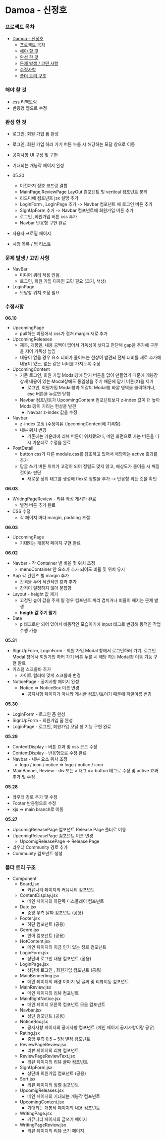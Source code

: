 # Damoa - 신정호

### 프로젝트 목차

- [Damoa - 신정호](#damoa---신정호)
  - [프로젝트 목차](#프로젝트-목차)
  - [해야 할 것](#해야-할-것)
  - [완성 한 것](#완성-한-것)
  - [문제 발생 / 고민 사항](#문제-발생--고민-사항)
  - [수정사항](#수정사항)
  - [폴더 트리 구조](#폴더-트리-구조)

### 해야 할 것

- css 리팩토링
- 반응형 웹으로 수정

### 완성 한 것

- 로그인, 회원 가입 폼 완성
- 로그인, 회원 가입 하러 가기 버튼 누를 시 해당하는 모달 창으로 이동
- 공지사항 UI 구성 및 구현
- 기대되는 개봉작 페이지 완성

- 05.30

  - 이전까지 정호 코드랑 결합
  - MainPage,ReviewPage LayOut 컴포넌트 및 vertical 컴포넌트 분리
  - 리드미에 컴포넌트 jsx 설명 추가
  - LoginForm , LoginPage 추가 -> Navbar 컴포넌트 에 로그인 버튼 추가
  - SignUpForm 추가 -> Navbar 컴포넌트에 회원가입 버튼 추가
  - 로그인 ,회원가입 버튼 css 추가
  - Navbar 반응형 구현 완료

- 사용자 프로필 페이지
- 시청 목록 / 찜 리스트

### 문제 발생 / 고민 사항

- NavBar
  - 미디어 쿼리 적용 안됨.
  - 로그인, 회원 가입 디자인 고민 필요 (크기, 색상)
- LoginPage
  - 모달창 위치 조정 필요

### 수정사항

**06.10**

- UpcomingPage
  - pull하는 과정에서 css가 겹쳐 margin 새로 추가
- UpcomingReleases
  - 제목, 개봉일, 내용 공백이 없어서 가독성이 낮다고 판단해 gap을 추가해 구분을 지어 가독성 높임
  - 내용이 없을 경우 요소 너비가 줄어드는 현상이 발견되 전체 너비를 새로 추가해 내용이 있든, 없든 같은 너비를 가지도록 수정
- UpcomingContent
  - 기존 로그인, 회원 가입 Modal창에 닫기 버튼을 없이 만들었기 때문에 개봉장 상세 내용이 있는 Modal창에도 통일성을 주기 때문에 닫기 버튼(X)을 제거
    - 로그인, 회원가입 Modal창과 똑같이 Modal창 바깥 영역을 클릭하거나, esc 버튼을 누르면 닫힘
  - Navbar 컴포넌트가 UpcomingContent 컴포넌트보다 z-index 값이 더 높아 Modal창이 가리는 현상을 발견
    - Navbar z-index 값을 수정
- Navbar
  - z-index 고정 (수정이유 UpcomingContent에 기록함)
  - 내부 위치 변경
    - 기존에는 가운데에 리뷰 버튼이 위치했으나, 메인 화면으로 가는 버튼을 다시 가운데로 수정을 완료
- PostDetail
  - button css가 다른 module.css를 참조하고 있어서 해당하는 active 효과를 추가
  - 답글 쓰기 버튼 위치가 고정이 되어 정렬도 맞지 않고, 해상도가 줄어들 시 깨질 것이라 판단
    - 새로운 상위 태그를 생성해 flex로 정렬을 추가 -> 반응형 되는 것을 확인

**06.03**

- WritingPageReview - 리뷰 작성 게시판 완료
  - 별점 버튼 추가 완료
- CSS 수정
  - 각 페이지 마다 margin, padding 조절

**06.03**

- UpcomingPage
  - 기대되는 개봉작 페이지 구현 완료

**06.02**

- Navbar - 각 Container 별 비율 및 위치 조정
  - menuContainer 안 요소가 추가 되어도 비율 및 위치 유지
- App 각 컨텐츠 별 margin 추가
  - 간격을 두어 직관적인 효과 추가
  - 간격이 일정하지 않아 분잡함
- Layout - height 값 제거
  - 고정된 높이 값을 주게 될 경우 컴포넌트 끼리 겹치거나 비율이 깨지는 문제 발생
  - **heigth 값 주기 말기**
- Date
  - p 태그로만 되어 있어서 비동적인 모습이기에 input 태그로 변경해 동적인 작업 수행 가능

**05.31**

- SignUpForm, LoginForm - 회원 가입 Modal 창에서 로그인하러 가기, 로그인 Modal 창에서 회원가입 하러 가기 버튼 누를 시 해당 하는 Modal창 이동 기능 구현 완료
- 커스텀 스크롤바 추가
  - 사이트 컬러에 맞게 스크롤바 변경
- NoticePage - 공지사항 페이지 완성
  - Notice => NoticeBox 이름 변경
    - 공지사항 페이지가 아니라 게시글 컴포넌트이기 때문에 파일이름 변경

**05.30**

- LoginForm - 로그인 폼 완성
- SignUpForm - 회원가입 폼 완성
- LoginPage - 로그인, 회원가입 모달 창 기능 구현 완료

**05.29**

- ContentDisplay - 버튼 효과 및 css 코드 수정
- ContentDisplay - 반응형으로 수정 완료
- Navbar - 내부 요소 위치 조정
  - logo / icon / notice => logo / notice / icon
- MainBanner, Review - div 또는 a 태그 => button 태그로 수정 및 active 효과 추가 및 수정

**05.28**

- 라우터 경로 추가 및 수정
- Footer 반응형으로 수정
- kjs => main branch로 이동

**05.27**

- UpcomigReleasePage 컴포넌트 Release Page 폴더로 이동
- UpcomigReleasePage 컴포넌트 이름 변경
  - UpcomigReleasePage => Release Page
- 라우터 Community 경로 추가
- Community 컴포넌트 생성

### 폴더 트리 구조

- Component
  - Board,jsx
    - 커뮤니티 페이지의 커뮤니티 컴포넌트
  - ContentDisplay.jsx
    - 메인 페이지의 하단쪽 디스플레이 컴포넌트
  - Date.jsx
    - 중앙 우측 날짜 컴포넌트 (공용)
  - Footer.jsx
    - 하단 컴포넌트 (공용)
  - Genre.jsx
    - 언어 컴포넌트 (공용)
  - HotContent.jsx
    - 메인 페이지의 지금 인기 있는 장르 컴포넌트
  - LoginForm.jsx
    - 상단바 로그인 내용 컴포넌트 (공용)
  - LoginPage.jsx
    - 상단바 로그인 , 회원가입 컴포넌트 (공용)
  - MainBennerImg.jsx
    - 메인 페이지의 배경 이미지 및 글씨 및 리뷰이동 컴포넌트
  - MainReview.jsx
    - 메인 페이지의 리뷰 컴포넌트
  - MainRightNotice.jsx
    - 메인 페이지 오른쪽 컴포넌트 모음 컴포넌트
  - Navbar.jsx
    - 상단 컴포넌트 (공용)
  - NoticeBox.jsx
    - 공지사항 페이지의 공지사항 컴포넌트 (메인 페이지 공지사항이랑 공유)
  - Rating.jsx
    - 중앙 우측 0.5 ~ 5점 별점 컴포넌트
  - ReviewPageReview.jsx
    - 리뷰 페이지의 리뷰 컴포넌트
  - ReviewPageReviewText.jsx
    - 리뷰 페이지의 리뷰 글짜 컴포넌트
  - SignUpForm.jsx
    - 상단바 회원가입 컴포넌트 (공용)
  - Sort.jsx
    - 리뷰 페이지의 정렬 컴포넌트
  - UpcomigReleases.jsx
    - 메인 페이지의 기대되는 개봉작 컴포넌트
  - UpcomingContent.jsx
    - 기대되는 개봉작 페이지의 내용 컴포넌트
  - WritingPage.jsx
    - 커뮤니티 페이지의 글쓰기 페이지
  - WritingPageReview.jsx
    - 리뷰 페이지의 리뷰 쓰기 페이지
